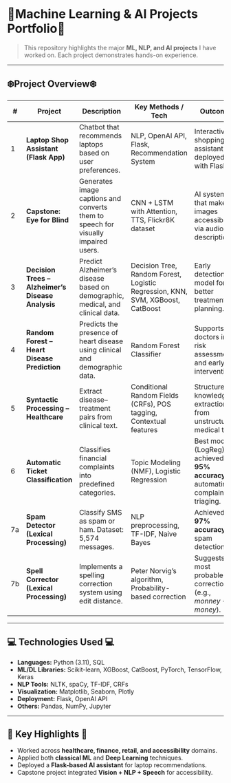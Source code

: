 # 👾Machine Learning & AI Projects Portfolio👾
>This repository highlights the major **ML, NLP, and AI projects** I have worked on. Each project demonstrates hands-on experience.

---

## ❄️Project Overview❄️  

| # | Project | Description | Key Methods / Tech | Outcome |
|---|---------|-------------|---------------------|---------|
| 1 | **Laptop Shop Assistant (Flask App)** | Chatbot that recommends laptops based on user preferences. | NLP, OpenAI API, Flask, Recommendation System | Interactive shopping assistant deployed with Flask. |
| 2 | **Capstone: Eye for Blind** | Generates image captions and converts them to speech for visually impaired users. | CNN + LSTM with Attention, TTS, Flickr8K dataset | AI system that makes images accessible via audio descriptions. |
| 3 | **Decision Trees – Alzheimer’s Disease Analysis** | Predict Alzheimer’s disease based on demographic, medical, and clinical data. | Decision Tree, Random Forest, Logistic Regression, KNN, SVM, XGBoost, CatBoost | Early detection model for better treatment planning. |
| 4 | **Random Forest – Heart Disease Prediction** | Predicts the presence of heart disease using clinical and demographic data. | Random Forest Classifier | Supports doctors in risk assessment and early intervention. |
| 5 | **Syntactic Processing – Healthcare** | Extract disease–treatment pairs from clinical text. | Conditional Random Fields (CRFs), POS tagging, Contextual features | Structured knowledge extraction from unstructured medical text. |
| 6 | **Automatic Ticket Classification** | Classifies financial complaints into predefined categories. | Topic Modeling (NMF), Logistic Regression | Best model (LogReg) achieved **95% accuracy**, automating complaint triaging. |
| 7a | **Spam Detector (Lexical Processing)** | Classify SMS as spam or ham. Dataset: 5,574 messages. | NLP preprocessing, TF-IDF, Naive Bayes | Achieved **97% accuracy** in spam detection. |
| 7b | **Spell Corrector (Lexical Processing)** | Implements a spelling correction system using edit distance. | Peter Norvig’s algorithm, Probability-based correction | Suggests most probable corrections (e.g., *monney → money*). |

---

## 💻 Technologies Used 💻
- **Languages:** Python (3.11), SQL  
- **ML/DL Libraries:** Scikit-learn, XGBoost, CatBoost, PyTorch, TensorFlow, Keras  
- **NLP Tools:** NLTK, spaCy, TF-IDF, CRFs  
- **Visualization:** Matplotlib, Seaborn, Plotly  
- **Deployment:** Flask, OpenAI API  
- **Others:** Pandas, NumPy, Jupyter  

---

## 🎲 Key Highlights 🎲
- Worked across **healthcare, finance, retail, and accessibility** domains.  
- Applied both **classical ML** and **Deep Learning** techniques.  
- Deployed a **Flask-based AI assistant** for laptop recommendations.  
- Capstone project integrated **Vision + NLP + Speech** for accessibility.  
